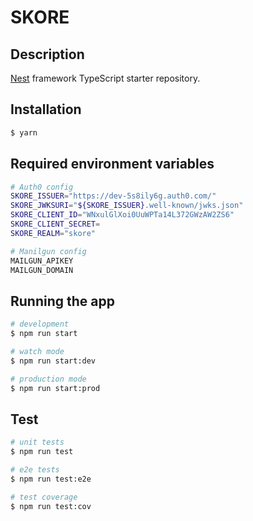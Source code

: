 # SKORE
## Description

[Nest](https://github.com/nestjs/nest) framework TypeScript starter repository.

## Installation

```bash
$ yarn
```

## Required environment variables
```bash
# Auth0 config
SKORE_ISSUER="https://dev-5s8ily6g.auth0.com/"
SKORE_JWKSURI="${SKORE_ISSUER}.well-known/jwks.json"
SKORE_CLIENT_ID="WNxulGlXoi0UuWPTa14L372GWzAW2ZS6"
SKORE_CLIENT_SECRET=
SKORE_REALM="skore"

# Manilgun config
MAILGUN_APIKEY
MAILGUN_DOMAIN
```

## Running the app

```bash
# development
$ npm run start

# watch mode
$ npm run start:dev

# production mode
$ npm run start:prod
```

## Test

```bash
# unit tests
$ npm run test

# e2e tests
$ npm run test:e2e

# test coverage
$ npm run test:cov
```

